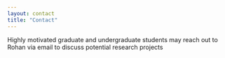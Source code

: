 ```yaml
---
layout: contact
title: "Contact"
---
```

Highly motivated graduate and undergraduate students may reach out to Rohan via email to discuss potential research projects
